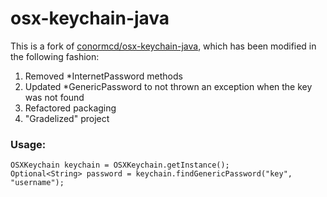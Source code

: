 # osx-keychain-java

This is a fork of [conormcd/osx-keychain-java](https://github.com/conormcd/osx-keychain-java), 
which has been modified in the following fashion:
1. Removed *InternetPassword methods
2. Updated *GenericPassword to not thrown an exception when the key was not found
3. Refactored packaging 
4. "Gradelized" project


### Usage:
    OSXKeychain keychain = OSXKeychain.getInstance();
    Optional<String> password = keychain.findGenericPassword("key", "username");
